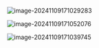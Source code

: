 ![image-20241109171029283](https://lypicbed.oss-cn-beijing.aliyuncs.com/Markdown/202411091710403.png)

![image-20241109171052076](https://lypicbed.oss-cn-beijing.aliyuncs.com/Markdown/202411091710104.png)

![image-20241109171039745](https://lypicbed.oss-cn-beijing.aliyuncs.com/Markdown/202411091710781.png)